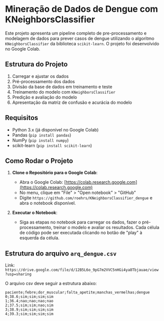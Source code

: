 # Mineração de Dados de Dengue com KNeighborsClassifier

Este projeto apresenta um pipeline completo de pre-processamento e modelagem de dados para prever casos de dengue utilizando o algoritmo `KNeighborsClassifier` da biblioteca `scikit-learn`. O projeto foi desenvolvido no Google Colab.

## Estrutura do Projeto

1. Carregar e ajustar os dados
2. Pré-processamento dos dados
3. Divisão da base de dados em treinamento e teste
4. Treinamento do modelo com `KNeighborsClassifier`
5. Predição e avaliação do modelo
6. Apresentação da matriz de confusão e acurácia do modelo

## Requisitos

- Python 3.x (já disponível no Google Colab)
- Pandas (`pip install pandas`)
- NumPy (`pip install numpy`)
- scikit-learn (`pip install scikit-learn`)

## Como Rodar o Projeto

1. **Clone o Repositório para o Google Colab**:
   - Abra o Google Colab: [https://colab.research.google.com](https://colab.research.google.com)
   - No menu, clique em "File" > "Open notebook" > "GitHub"
   - Digite `https://github.com/roehrs/KNeighborsClassifier_dengue` e abra o notebook disponível.

2. **Executar o Notebook**:
   - Siga as etapas no notebook para carregar os dados, fazer o pré-processamento, treinar o modelo e avaliar os resultados. Cada célula de código pode ser executada clicando no botão de "play" à esquerda da célula.

## Estrutura do arquivo `arq_dengue.csv`

Link: `https://drive.google.com/file/d/12B5L6o_9pG7m2VVC5nHGi4ya8Tbjauae/view?usp=sharing`

O arquivo csv deve seguir a estrutura abaixo:

```plaintext
paciente;febre;dor_muscular;falta_apetite;manchas_vermelhas;dengue
0;38.6;sim;sim;sim;sim
1;36.4;nao;nao;nao;nao
2;37.5;sim;sim;nao;sim
3;38.9;sim;sim;sim;sim
4;39.3;sim;sim;sim;sim
